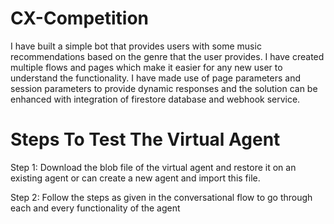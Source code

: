 # CX-Competition
I have built a simple bot that provides users with some music recommendations based on the genre that the user provides. I have created multiple flows and pages which make it easier for any new user to understand the functionality. I have made use of page parameters and session parameters to provide dynamic responses and the solution can be enhanced with integration of firestore database and webhook service.
# Steps To Test The Virtual Agent
Step 1: Download the blob file of the virtual agent and restore it on an existing agent or can create a new agent and import this file.

Step 2: Follow the steps as given in the conversational flow to go through each and every functionality of the agent
